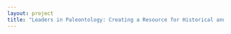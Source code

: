 ```yaml
--- 
layout: project 
title: "Leaders in Paleontology: Creating a Resource for Historical and Basic Research from the Hidden Archives of the Paleontological Research Institution" 
---
```



